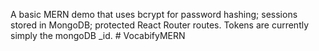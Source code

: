 A basic MERN demo that uses bcrypt for password hashing; sessions stored in MongoDB; protected React Router routes. Tokens are currently simply the mongoDB \_id.
#   V o c a b i f y M E R N  
 